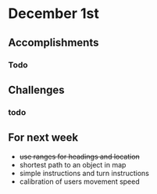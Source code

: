 
# December 1st

## Accomplishments

### Todo

## Challenges

###   todo

## For next week

* ~~use ranges for headings and location~~
* shortest path to an object in map
* simple instructions and turn instructions
* calibration of users movement speed


